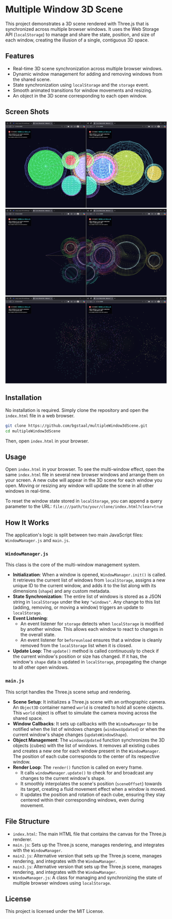 # Multiple Window 3D Scene

This project demonstrates a 3D scene rendered with Three.js that is synchronized across multiple browser windows. It uses the Web Storage API (`localStorage`) to manage and share the state, position, and size of each window, creating the illusion of a single, contiguous 3D space.

## Features

- Real-time 3D scene synchronization across multiple browser windows.
- Dynamic window management for adding and removing windows from the shared scene.
- State synchronization using `localStorage` and the `storage` event.
- Smooth animated transitions for window movements and resizing.
- An object in the 3D scene corresponding to each open window.

## Screen Shots

![alt text](image.png)
![alt text](image-1.png)
![alt text](image-2.png)

## Installation

No installation is required. Simply clone the repository and open the `index.html` file in a web browser.

```bash
git clone https://github.com/bgstaal/multipleWindow3dScene.git
cd multipleWindow3dScene
```

Then, open `index.html` in your browser.

## Usage

Open `index.html` in your browser. To see the multi-window effect, open the same `index.html` file in several new browser windows and arrange them on your screen. A new cube will appear in the 3D scene for each window you open. Moving or resizing any window will update the scene in all other windows in real-time.

To reset the window state stored in `localStorage`, you can append a query parameter to the URL:
`file:///path/to/your/clone/index.html?clear=true`

## How It Works

The application's logic is split between two main JavaScript files: `WindowManager.js` and `main.js`.

### `WindowManager.js`

This class is the core of the multi-window management system.

- **Initialization**: When a window is opened, `WindowManager.init()` is called. It retrieves the current list of windows from `localStorage`, assigns a new unique ID to the current window, and adds it to the list along with its dimensions (`shape`) and any custom metadata.
- **State Synchronization**: The entire list of windows is stored as a JSON string in `localStorage` under the key `"windows"`. Any change to this list (adding, removing, or moving a window) triggers an update to `localStorage`.
- **Event Listening**:
  - An event listener for `storage` detects when `localStorage` is modified by another window. This allows each window to react to changes in the overall state.
  - An event listener for `beforeunload` ensures that a window is cleanly removed from the `localStorage` list when it is closed.
- **Update Loop**: The `update()` method is called continuously to check if the current window's position or size has changed. If it has, the window's `shape` data is updated in `localStorage`, propagating the change to all other open windows.

### `main.js`

This script handles the Three.js scene setup and rendering.

- **Scene Setup**: It initializes a Three.js scene with an orthographic camera. An `Object3D` container named `world` is created to hold all scene objects. This `world` object is offset to simulate the camera moving across the shared space.
- **Window Callbacks**: It sets up callbacks with the `WindowManager` to be notified when the list of windows changes (`windowsUpdated`) or when the current window's shape changes (`updateWindowShape`).
- **Object Management**: The `windowsUpdated` function synchronizes the 3D objects (cubes) with the list of windows. It removes all existing cubes and creates a new one for each window present in the `WindowManager`. The position of each cube corresponds to the center of its respective window.
- **Render Loop**: The `render()` function is called on every frame.
  - It calls `windowManager.update()` to check for and broadcast any changes to the current window's shape.
  - It smoothly interpolates the scene's position (`sceneOffset`) towards its target, creating a fluid movement effect when a window is moved.
  - It updates the position and rotation of each cube, ensuring they stay centered within their corresponding windows, even during movement.

## File Structure

- `index.html`: The main HTML file that contains the canvas for the Three.js renderer.
- `main.js`: Sets up the Three.js scene, manages rendering, and integrates with the `WindowManager`.
- `main2.js`: Alternative version that sets up the Three.js scene, manages rendering, and integrates with the `WindowManager`.
- `main3.js`: Alternative version that sets up the Three.js scene, manages rendering, and integrates with the `WindowManager`.
- `WindowManager.js`: A class for managing and synchronizing the state of multiple browser windows using `localStorage`.

## License

This project is licensed under the MIT License.
